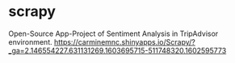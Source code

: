 # scrapy
Open-Source App-Project of Sentiment Analysis in TripAdvisor environment.
https://carminemnc.shinyapps.io/Scrapy/?_ga=2.146554227.631131269.1603695715-511748320.1602595773
